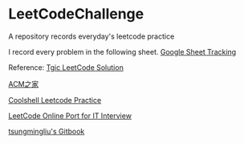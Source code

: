 # LeetCodeChallenge
A repository records everyday's leetcode practice

I record every problem in the following sheet. 
[Google Sheet Tracking](https://docs.google.com/spreadsheets/d/1wvlJqRq7UVGU9jLWAJGikdlXOmfMyJYyLw77LPZw0fg/edit?usp=sharing) 


Reference:
[Tgic LeetCode Solution](http://leetcode.tgic.me)

[ACM之家](http://www.acmerblog.com/data-structure-algorithm-6107.html)

[Coolshell Leetcode Practice](http://coolshell.cn/articles/12052.html)

[LeetCode Online Port for IT Interview](http://articles.leetcode.com/2011/05/longest-substring-without-repeating-characters.html)

[tsungmingliu's Gitbook](https://tsungmingliu.gitbooks.io/lets-leetcode/content/10_regular_expression_matching/index.html)
